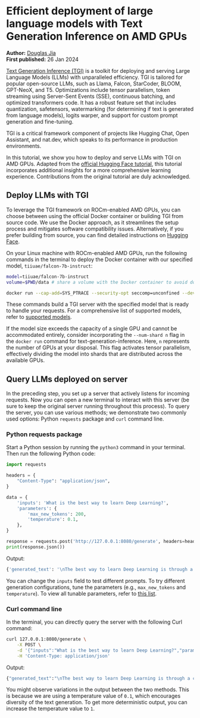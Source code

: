 <head>
  <meta charset="UTF-8">
  <meta name="description" content="Efficient deployment of large language models with Hugging
  Face text generation inference empowered by AMD GPUs">
  <meta name="author" content="Douglas Jia">
  <meta name="keywords" content="AMD GPU, MI300, MI250, ROCm, blog, Hugging Face, LLM,
  language model, TGI, Text Generation Inference">
</head>

# Efficient deployment of large language models with Text Generation Inference on AMD GPUs

**Author:** [Douglas Jia](../../authors/douglas-jia.md)\
**First published:** 26 Jan 2024

[Text Generation Inference (TGI)](https://huggingface.co/docs/text-generation-inference/index) is a
toolkit for deploying and serving Large Language Models (LLMs) with unparalleled efficiency. TGI is
tailored for popular open-source LLMs, such as Llama, Falcon, StarCoder, BLOOM, GPT-NeoX, and T5.
Optimizations include tensor parallelism, token streaming using Server-Sent Events (SSE), continuous
batching, and optimized transformers code. It has a robust feature set that includes quantization,
safetensors, watermarking (for determining if text is generated from language models), logits warper,
and support for custom prompt generation and fine-tuning.

TGI is a critical framework component of projects like Hugging Chat, Open Assistant, and nat.dev,
which speaks to its performance in production environments.

In this tutorial, we show you how to deploy and serve LLMs with TGI on AMD GPUs. Adapted from the
[official Hugging Face tutorial](https://huggingface.co/docs/text-generation-inference/index), this
tutorial incorporates additional insights for a more comprehensive learning experience. Contributions
from the original tutorial are duly acknowledged.

## Deploy LLMs with TGI

To leverage the TGI framework on ROCm-enabled AMD GPUs, you can choose between using the
official Docker container or building TGI from source code. We use the Docker approach, as it
streamlines the setup process and mitigates software compatibility issues. Alternatively, if you prefer
building from source, you can find detailed instructions on
[Hugging Face](https://huggingface.co/docs/text-generation-inference/installation).

On your Linux machine with ROCm-enabled AMD GPUs, run the following commands in the terminal
to deploy the Docker container with our specified model, `tiiuae/falcon-7b-instruct`:

```sh
model=tiiuae/falcon-7b-instruct
volume=$PWD/data # share a volume with the Docker container to avoid downloading weights every run

docker run --cap-add=SYS_PTRACE --security-opt seccomp=unconfined --device=/dev/kfd --device=/dev/dri --group-add video --ipc=host --shm-size 1g -p 8080:80 -v $volume:/data ghcr.io/huggingface/text-generation-inference:1.3-rocm --model-id $model
```

These commands build a TGI server with the specified model that is ready to handle your requests. For
a comprehensive list of supported models, refer to
[supported models](https://huggingface.co/docs/text-generation-inference/supported_models).

If the model size exceeds the capacity of a single GPU and cannot be accommodated entirely, consider incorporating the `--num-shard n` flag in the `docker run` command for text-generation-inference. Here, `n` represents the number
of GPUs at your disposal. This flag activates tensor parallelism, effectively dividing the model into
shards that are distributed across the available GPUs.

## Query LLMs deployed on server

In the preceding step, you set up a server that actively listens for incoming requests. Now you can
open a new terminal to interact with this server (be sure to keep the original server running throughout
this process). To query the server, you can use various methods; we demonstrate two commonly used
options: Python `requests` package and `curl` command line.

### Python requests package

Start a Python session by running the `python3` command in your terminal. Then run the following
Python code:

```python
import requests

headers = {
    "Content-Type": "application/json",
}

data = {
    'inputs': 'What is the best way to learn Deep Learning?',
    'parameters': {
        'max_new_tokens': 200,
        'temperature': 0.1,
    },
}

response = requests.post('http://127.0.0.1:8080/generate', headers=headers, json=data)
print(response.json())
```

Output:

```sh
{'generated_text': '\nThe best way to learn Deep Learning is through a combination of hands-on practice and structured learning. Some popular resources for learning Deep Learning include online courses, such as those offered by Coursera or edX, and textbooks such as "Deep Learning" by Goodfellow, Bengio, and Courville. Additionally, participating in online coding challenges and competitions can help reinforce your knowledge and improve your skills.'}
```

You can change the `inputs` field to test different prompts. To try different generation configurations,
tune the parameters (e.g., `max_new_tokens` and `temperature`). To view all tunable parameters, refer
to [this list](https://huggingface.co/docs/transformers/main_classes/text_generation).

### Curl command line

In the terminal, you can directly query the server with the following Curl command:

```sh
curl 127.0.0.1:8080/generate \
    -X POST \
    -d '{"inputs":"What is the best way to learn Deep Learning?","parameters":{"max_new_tokens":200,"temperature":0.1}}' \
    -H 'Content-Type: application/json'
```

Output:

```sh
{"generated_text":"\nThe best way to learn Deep Learning is through a combination of hands-on practice and structured learning. Some popular ways to learn Deep Learning include taking online courses, attending workshops, and working on personal projects. It's also important to stay up-to-date on the latest research and developments in the field."}
```

You might observe variations in the output between the two methods. This is because we are using a
temperature value of `0.1`, which encourages diversity of the text generation. To get more deterministic
output, you can increase the temperature value to `1`.
